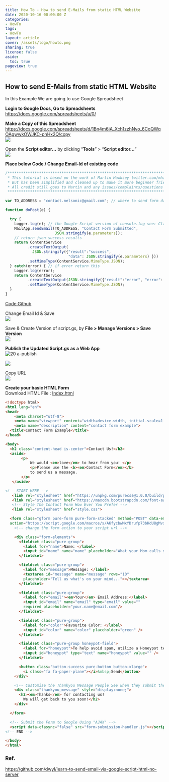 ```yaml
---
title: How To - How to send E-Mails from static HTML Website
date: 2020-10-16 00:00:00 Z
categories:
- HowTo
tags:
- HowTo
layout: article
cover: /assets/logo/howto.png
sharing: true
license: false
aside:
  toc: true
pageview: true
---
```


## How to send E-Mails from static HTML Website

In this Example We are going to use Google Spreadsheet

**Login to Google Docs, Go to Spreadsheets**
<https://docs.google.com/spreadsheets/u/0/>

**Make a Copy of this Spreadsheet**
<https://docs.google.com/spreadsheets/d/1Bn4m6iA_Xch1zzhNvo_6CoQWqOAgwwkOWJKC-phHx2Q/copy>  
![](media/f98577b52309ef0368a5d55263affb3a.png)


Open the **Script editor…** by clicking “**Tools**” \> “**Script editor…**”  
![](media/c4404a164946521db816e4504fa323e1.png)

**Place below Code / Change Email-Id of existing code**
```javascript
/******************************************************************************
 * This tutorial is based on the work of Martin Hawksey twitter.com/mhawksey  *
 * But has been simplified and cleaned up to make it more beginner friendly   *
 * All credit still goes to Martin and any issues/complaints/questions to me. *
 ******************************************************************************/

var TO_ADDRESS = "contact.nelsonic@gmail.com"; // where to send form data

function doPost(e) {

  try {
    Logger.log(e); // the Google Script version of console.log see: Class Logger
    MailApp.sendEmail(TO_ADDRESS, "Contact Form Submitted",
                      JSON.stringify(e.parameters));
    // return json success results
    return ContentService
          .createTextOutput(
            JSON.stringify({"result":"success",
                            "data": JSON.stringify(e.parameters) }))
          .setMimeType(ContentService.MimeType.JSON);
  } catch(error) { // if error return this
    Logger.log(error);
    return ContentService
          .createTextOutput(JSON.stringify({"result":"error", "error": e}))
          .setMimeType(ContentService.MimeType.JSON);
  }
}
```


[Code
Github](https://raw.githubusercontent.com/dwyl/learn-to-send-email-via-google-script-html-no-server/1d1c6727f69dec64a6b7f6bd6ff0dd72d0374210/google-script-just-email.js)
  


Change Email Id & Save  
![](media/f9bf009e5391e3bc9392401165caccee.png)


Save & Create Version of script.gs, by **File \> Manage Versions \> Save
Version**  
![](media/6d5fee429607c0095416ea0e553186d2.png)



**Publish the Updated Script.gs as a Web App**  
![20 a-publish](media/4879d52c614d5679489a7cb2d3367fd1.png)

![](media/8a18ff350c6e62b9b794328747396108.png)



Copy URL  
![](media/a555bc8cf8697c66aa51205b63233563.png)

**Create your basic HTML Form**  
Download HTML File :
[Index.html](https://raw.githubusercontent.com/dwyl/learn-to-send-email-via-google-script-html-no-server/master/index.html)

```html
<!doctype html>
<html lang="en">
<head>
    <meta charset="utf-8">
    <meta name="viewport" content="width=device-width, initial-scale=1.0">
    <meta name="description" content="contact form example">
  <title>Contact Form Example</title>
</head>

<body>
  <h2 class="content-head is-center">Contact Us!</h2>
  <aside>
       <p>
           We would <em>love</em> to hear from you! </p>
           <p>Please use the <b><em>Contact Form</em></b>
           to send us a message.
       </p>
   </aside>

<!-- START HERE -->
   <link rel="stylesheet" href="https://unpkg.com/purecss@1.0.0/build/pure-min.css">
   <link rel="stylesheet" href="https://maxcdn.bootstrapcdn.com/font-awesome/4.4.0/css/font-awesome.min.css">
   <!-- Style The Contact Form How Ever You Prefer -->
   <link rel="stylesheet" href="style.css">

  <form class="gform pure-form pure-form-stacked" method="POST" data-email="example@email.net"
  action="https://script.google.com/macros/s/AKfycbwMxYDrufp73bKdU8gMvxFDdHRuzcR4IKQUB33B7GqwyfyZS04/exec">
    <!-- change the form action to your script url -->

    <div class="form-elements">
      <fieldset class="pure-group">
        <label for="name">Name: </label>
        <input id="name" name="name" placeholder="What your Mom calls you" />
      </fieldset>

      <fieldset class="pure-group">
        <label for="message">Message: </label>
        <textarea id="message" name="message" rows="10"
        placeholder="Tell us what's on your mind..."></textarea>
      </fieldset>

      <fieldset class="pure-group">
        <label for="email"><em>Your</em> Email Address:</label>
        <input id="email" name="email" type="email" value=""
        required placeholder="your.name@email.com"/>
      </fieldset>

      <fieldset class="pure-group">
        <label for="color">Favourite Color: </label>
        <input id="color" name="color" placeholder="green" />
      </fieldset>

      <fieldset class="pure-group honeypot-field">
        <label for="honeypot">To help avoid spam, utilize a Honeypot technique with a hidden text field; must be empty to submit the form! Otherwise, we assume the user is a spam bot.</label>
        <input id="honeypot" type="text" name="honeypot" value="" />
      </fieldset>

      <button class="button-success pure-button button-xlarge">
        <i class="fa fa-paper-plane"></i>&nbsp;Send</button>
    </div>

    <!-- Customise the Thankyou Message People See when they submit the form: -->
    <div class="thankyou_message" style="display:none;">
      <h2><em>Thanks</em> for contacting us!
        We will get back to you soon!</h2>
    </div>

  </form>

  <!-- Submit the Form to Google Using "AJAX" -->
  <script data-cfasync="false" src="form-submission-handler.js"></script>
<!-- END -->

</body>
</html>
```



### Ref.  
<https://github.com/dwyl/learn-to-send-email-via-google-script-html-no-server>

